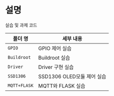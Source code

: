 # 설명
실습 및 과제 코드

| 폴더 명 | 세부 내용 |
| --- | --- |
| `GPIO`   | GPIO 제어 실습 |
| `Buildroot` | Buildroot 실습 |
| `Driver` | Driver 구현 실습 |
| `SSD1306` | SSD1306 OLED모듈 제어 실습 |
| `MQTT+FLASK` | MQTT와 FLASK 실습 |